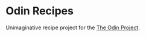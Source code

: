 # Odin Recipes

Unimaginative recipe project for the [The Odin Project](https://www.theodinproject.com/lessons/foundations-recipes).
